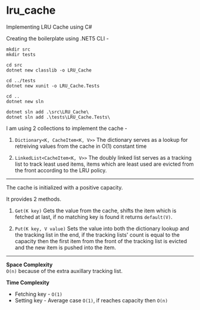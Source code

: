 # lru_cache
Implementing LRU Cache using C#

Creating the boilerplate using .NET5 CLI -
```
mkdir src
mkdir tests

cd src
dotnet new classlib -o LRU_Cache

cd ../tests
dotnet new xunit -o LRU_Cache.Tests

cd ..
dotnet new sln

dotnet sln add .\src\LRU_Cache\
dotnet sln add .\tests\LRU_Cache.Tests\
```

I am using 2 collections to implement the cache -
1. `Dictionary<K, CacheItem<K, V>>` The dictionary serves as a lookup for retreiving values from the cache in O(1) constant time

2. `LinkedList<CacheItem<K, V>>` The doubly linked list serves as a tracking list to track least used items, items which are least used are evicted from the front according to the LRU policy.

___

The cache is initialized with a positive capacity.

It provides 2 methods.

1. `Get(K key)` Gets the value from the cache, shifts the item which is fetched at last, if no matching key is found it returns `default(V)`.

2. `Put(K key, V value)` Sets the value into both the dictionary lookup and the tracking list in the end, if the tracking lists' count is equal to the capacity then the first item from the front of the tracking list is evicted and the new item is pushed into the item.

___

**Space Complexity**<br>
`O(n)` because of the extra auxillary tracking list.

**Time Complexity**<br>
* Fetching key - `O(1)`
* Setting key - Average case `O(1)`, if reaches capacity then `O(n)`







